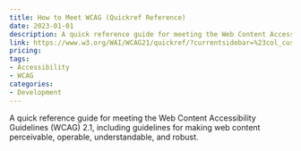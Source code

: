 ```yaml
---
title: How to Meet WCAG (Quickref Reference)
date: 2023-01-01
description: A quick reference guide for meeting the Web Content Accessibility Guidelines (WCAG) 2.1, including guidelines for making web content perceivable, operable, understandable, and robust.
link: https://www.w3.org/WAI/WCAG21/quickref/?currentsidebar=%23col_customize&levels=aaa&technologies=flash%2Csl
pricing: 
tags: 
- Accessibility
- WCAG
categories: 
- Development 
---
```


A quick reference guide for meeting the Web Content Accessibility Guidelines (WCAG) 2.1, including guidelines for making web content perceivable, operable, understandable, and robust.